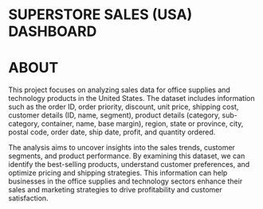 # SUPERSTORE SALES (USA) DASHBOARD 

# ABOUT 
This project focuses on analyzing sales data for office supplies and technology products in the United States. The dataset includes information such as the order ID, order priority, discount, unit price, shipping cost, customer details (ID, name, segment), product details (category, sub-category, container, name, base margin), region, state or province, city, postal code, order date, ship date, profit, and quantity ordered.

The analysis aims to uncover insights into the sales trends, customer segments, and product performance. By examining this dataset, we can identify the best-selling products, understand customer preferences, and optimize pricing and shipping strategies. This information can help businesses in the office supplies and technology sectors enhance their sales and marketing strategies to drive profitability and customer satisfaction.
